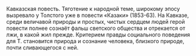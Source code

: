<!--2016-10-08 18:07:48-->
Кавказская повесть. Тяготение к народной теме, широкому эпосу вызревало у Толстого уже в повести «Казаки» (1853-63). На Кавказе, среди величавой природы и простых, чистых сердцем людей герой повести полнее сознаёт фальш светского общества и отрекается от лжи, в какой жил прежде. Критерием правды социального поведения для Т. становится природа и сознание человека, близкого природе, почти сливающегося с ней.